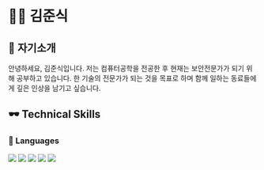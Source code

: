 # 👨‍💻 김준식
## 🫵 자기소개
안녕하세요, 김준식입니다. 저는 컴퓨터공학을 전공한 후 현재는 보안전문가가 되기 위해 공부하고 있습니다. 한 기술의 전문가가 되는 것을 목표로 하며 함께 일하는 동료들에게 깊은 인상을 남기고 싶습니다.

## 🕶 ️Technical Skills

### 📒 Languages
<img src="https://img.shields.io/badge/Python-3776AB?style=flat&logo=python&logoColor=white"/> <img src="https://img.shields.io/badge/JavaScript-F7DF1E?style=flat&logo=javascript&logoColor=white"/> <img src="https://img.shields.io/badge/MySQL-4479A1?style=flat&logo=mysql&logoColor=white"/> <img src="https://img.shields.io/badge/PHP-777BB4?style=flat&logo=php&logoColor=white"/> <img src="https://img.shields.io/badge/phpMyAdmin-#C78AF?style=flat&logo=phpmyadmin&logoColor=white"/>
